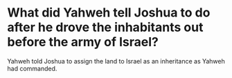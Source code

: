 # What did Yahweh tell Joshua to do after he drove the inhabitants out before the army of Israel?

Yahweh told Joshua to assign the land to Israel as an inheritance as Yahweh had commanded.
